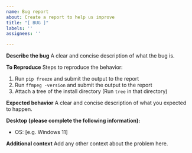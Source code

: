 ```yaml
---
name: Bug report
about: Create a report to help us improve
title: "[ BUG ]"
labels: ''
assignees: ''

---
```


**Describe the bug**
A clear and concise description of what the bug is.

**To Reproduce**
Steps to reproduce the behavior:
1. Run `pip freeze` and submit the output to the report
2. Run `ffmpeg -version` and submit the output to the report
3. Attach a tree of the install directory (Run `tree` in that directory)

**Expected behavior**
A clear and concise description of what you expected to happen.

**Desktop (please complete the following information):**
 - OS: [e.g. Windows 11]

**Additional context**
Add any other context about the problem here.
